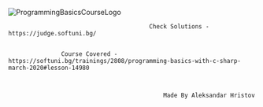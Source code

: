 ![ProgrammingBasicsCourseLogo](https://softuni.bg/Files/Courses/pb-site-pic.png)                                    
                                           
                                           
                                           
                                           
                                           
                                           
                                           
                                            
                                            Check Solutions - https://judge.softuni.bg/


                   Course Covered - https://softuni.bg/trainings/2808/programming-basics-with-c-sharp-march-2020#lesson-14980



                                                Made By Aleksandar Hristov 

